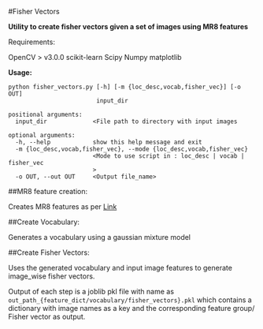 #Fisher Vectors

__Utility to create fisher vectors given a set of images using MR8 features__

[]()

Requirements:

OpenCV > v3.0.0
scikit-learn
Scipy 
Numpy
matplotlib

**Usage:**
```
python fisher_vectors.py [-h] [-m {loc_desc,vocab,fisher_vec}] [-o OUT]
                         input_dir

positional arguments:
  input_dir             <File path to directory with input images

optional arguments:
  -h, --help            show this help message and exit
  -m {loc_desc,vocab,fisher_vec}, --mode {loc_desc,vocab,fisher_vec}
                        <Mode to use script in : loc_desc | vocab | fisher_vec
                        >
  -o OUT, --out OUT     <Output file_name>

```


##MR8 feature creation:

Creates MR8 features as per [Link](http://www.robots.ox.ac.uk/~vgg/research/texclass/filters.html)



##Create Vocabulary:

Generates a vocabulary using a gaussian mixture model


##Create Fisher Vectors:

Uses the generated vocabulary and input image features to generate image_wise fisher vectors. 

Output of each step is a joblib pkl file with name as ```out_path_{feature_dict/vocabulary/fisher_vectors}.pkl``` which contains a dictionary with image names as a key and the corresponding feature group/ Fisher vector as output.



